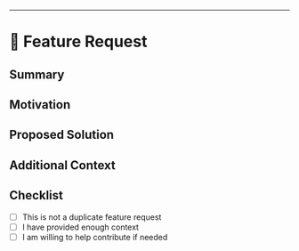 ---
# 🚀 Feature Request

## Summary

<!-- Brief explanation of the feature you are requesting -->

## Motivation

<!-- Why do you want this feature? What problem does it solve? -->

## Proposed Solution

<!-- A description of how you imagine this working -->

## Additional Context

<!-- Links, screenshots, notes that would help explain -->

## Checklist

- [ ] This is not a duplicate feature request
- [ ] I have provided enough context
- [ ] I am willing to help contribute if needed
